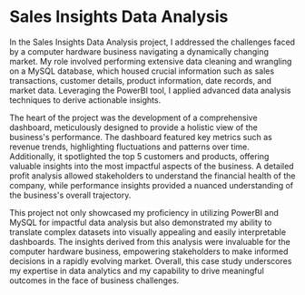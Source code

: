 # Sales Insights Data Analysis

In the Sales Insights Data Analysis project, I addressed the challenges faced by a computer hardware business navigating a dynamically changing market. My role involved performing extensive data cleaning and wrangling on a MySQL database, which housed crucial information such as sales transactions, customer details, product information, date records, and market data. Leveraging the PowerBI tool, I applied advanced data analysis techniques to derive actionable insights.

The heart of the project was the development of a comprehensive dashboard, meticulously designed to provide a holistic view of the business's performance. The dashboard featured key metrics such as revenue trends, highlighting fluctuations and patterns over time. Additionally, it spotlighted the top 5 customers and products, offering valuable insights into the most impactful aspects of the business. A detailed profit analysis allowed stakeholders to understand the financial health of the company, while performance insights provided a nuanced understanding of the business's overall trajectory.

This project not only showcased my proficiency in utilizing PowerBI and MySQL for impactful data analysis but also demonstrated my ability to translate complex datasets into visually appealing and easily interpretable dashboards. The insights derived from this analysis were invaluable for the computer hardware business, empowering stakeholders to make informed decisions in a rapidly evolving market. Overall, this case study underscores my expertise in data analytics and my capability to drive meaningful outcomes in the face of business challenges.
